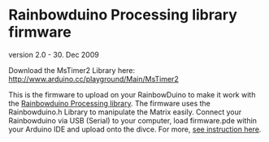 # Rainbowduino Processing library  firmware

version 2.0 - 30. Dec 2009

Download the MsTimer2 Library here:
http://www.arduino.cc/playground/Main/MsTimer2

This is the firmware to upload on your RainbowDuino to make it work with the [Rainbowduino Processing library](http://rngtng.github.com/rainbowduino). The firmware uses the Rainbowduino.h Library to manipulate the Matrix easily. Connect your Rainbowduino via USB (Serial) to your computer, load firmware.pde within your Arduino IDE and upload onto the divce. For more, [see instruction here](http://www.rngtng.com/2009/06/25/rainbowduino-here-it-is-and-how-to-program-it).

 